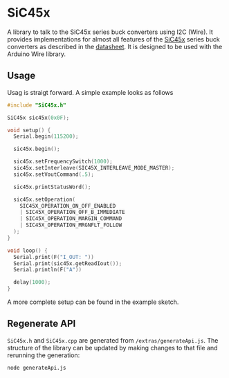# SiC45x

A library to talk to the SiC45x series buck converters using I2C (Wire). It provides implementations for almost all features of the [SiC45x](https://www.vishay.com/en/product/77863/) series buck converters as described in the [datasheet](https://www.vishay.com/docs/77863/sic450_sic451_sic453.pdf). It is designed to be used with the Arduino Wire library.

## Usage
Usag is straigt forward. A simple example looks as follows

```cpp
#include "SiC45x.h"

SiC45x sic45x(0x0F);

void setup() {
  Serial.begin(115200);

  sic45x.begin();

  sic45x.setFrequencySwitch(1000);
  sic45x.setInterleave(SIC45X_INTERLEAVE_MODE_MASTER);
  sic45x.setVoutCommand(.5);

  sic45x.printStatusWord();

  sic45x.setOperation(
    SIC45X_OPERATION_ON_OFF_ENABLED
    | SIC45X_OPERATION_OFF_B_IMMEDIATE
    | SIC45X_OPERATION_MARGIN_COMMAND
    | SIC45X_OPERATION_MRGNFLT_FOLLOW
  );
}

void loop() {
  Serial.print(F("I_OUT: "))
  Serial.print(sic45x.getReadIout());
  Serial.println(F("A"))

  delay(1000);
}
```

A more complete setup can be found in the example sketch.

## Regenerate API
`SiC45x.h` and `SiC45x.cpp` are generated from `/extras/generateApi.js`. The structure of the library can be updated by making changes to that file and rerunning the generation:

```bash
node generateApi.js
```